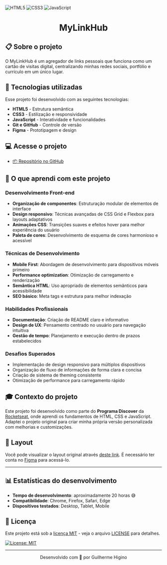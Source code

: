 ![HTML5](https://img.shields.io/badge/HTML5-E34F26?style=for-the-badge&logo=html5&logoColor=white)
![CSS3](https://img.shields.io/badge/CSS3-1572B6?style=for-the-badge&logo=css3&logoColor=white)
![JavaScript](https://img.shields.io/badge/JavaScript-F7DF1E?style=for-the-badge&logo=javascript&logoColor=black)

<h1 align="center">MyLinkHub</h1>

<!-- <p align="center">
  <img alt="Projeto MyLinkHub" src=".github/preview.jpg" width="100%">
</p> -->

## 📋 Sobre o projeto

O MyLinkHub é um agregador de links pessoais que funciona como um cartão de visitas
digital, centralizando minhas redes sociais, portfólio e currículo em um único lugar.

## 🚀 Tecnologias utilizadas

Esse projeto foi desenvolvido com as seguintes tecnologias:

- **HTML5** - Estrutura semântica
- **CSS3** - Estilização e responsividade
- **JavaScript** - Interatividade e funcionalidades
- **Git e GitHub** - Controle de versão
- **Figma** - Prototipagem e design

## 💻 Acesse o projeto

- [📦 Repositório no GitHub](https://github.com/guilherme-higino/MyLinkHub)

## 🎯 O que aprendi com este projeto

### Desenvolvimento Front-end

- **Organização de componentes**: Estruturação modular de elementos de interface
- **Design responsivo**: Técnicas avançadas de CSS Grid e Flexbox para layouts adaptativos
- **Animações CSS**: Transições suaves e efeitos hover para melhor experiência do usuário
- **Paleta de cores**: Desenvolvimento de esquema de cores harmonioso e acessível

### Técnicas de Desenvolvimento

- **Mobile First**: Abordagem de desenvolvimento para dispositivos móveis primeiro
- **Performance optimization**: Otimização de carregamento e renderização
- **Semântica HTML**: Uso apropriado de elementos semânticos para acessibilidade
- **SEO básico**: Meta tags e estrutura para melhor indexação

### Habilidades Profissionais

- **Documentação**: Criação de README claro e informativo
- **Design de UX**: Pensamento centrado no usuário para navegação intuitiva
- **Gestão de tempo**: Planejamento e execução dentro de prazos estabelecidos

### Desafios Superados

- Implementação de design responsivo para múltiplos dispositivos
- Organização de fluxo de informações de forma clara e concisa
- Criação de sistema de theming consistente
- Otimização de performance para carregamento rápido

## 🎓 Contexto do projeto

Este projeto foi desenvolvido como parte do **Programa Discover** da [Rocketseat](https://www.rocketseat.com.br/),
onde aprendi os fundamentos de HTML, CSS e JavaScript. Adaptei o projeto original para
criar minha própria versão personalizada com melhorias e customizações.

## 🔖 Layout

Você pode visualizar o layout original através
[deste link](https://www.figma.com/community/file/1187422022288947321/devlinks-projeto-discover). É necessário ter
conta no [Figma](https://figma.com) para acessá-lo.

---

## 📊 Estatísticas do desenvolvimento

- **Tempo de desenvolvimento**: aproximadamente 20 horas 😅
- **Compatibilidade**: Chrome, Firefox, Safari, Edge
- **Dispositivos testados**: Desktop, Tablet, Mobile

## 📝 Licença

Este projeto está sob a [licença MIT](LICENSE) - veja o arquivo [LICENSE](LICENSE)
para detalhes.

[![License: MIT](https://img.shields.io/badge/License-MIT-yellow.svg)](https://opensource.org/licenses/MIT)

---

<p align="center">
  Desenvolvido com 💜 por Guilherme Higino
</p>
